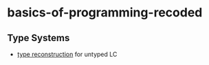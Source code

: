 basics-of-programming-recoded
=============================

Type Systems
------------

- [type reconstruction](src/main/scala/Type%20Reconstruction) for untyped LC
